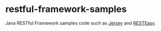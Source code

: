 # restful-framework-samples
Java RESTful Framework samples code such as [Jersey](https://jersey.java.net/) and [RESTEasy](http://resteasy.jboss.org/).
